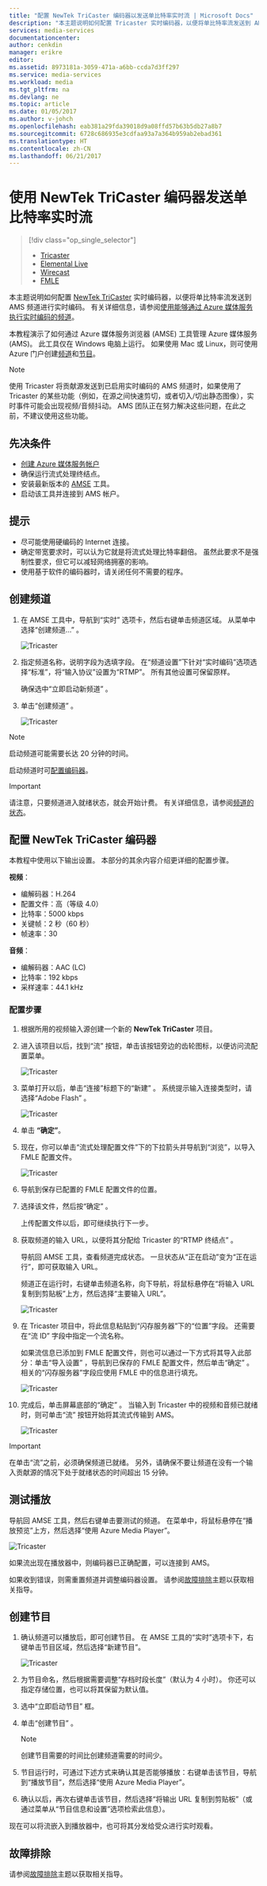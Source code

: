 ```yaml
---
title: "配置 NewTek TriCaster 编码器以发送单比特率实时流 | Microsoft Docs"
description: "本主题说明如何配置 Tricaster 实时编码器，以便将单比特率流发送到 AMS 频道进行实时编码。"
services: media-services
documentationcenter: 
author: cenkdin
manager: erikre
editor: 
ms.assetid: 8973181a-3059-471a-a6bb-ccda7d3ff297
ms.service: media-services
ms.workload: media
ms.tgt_pltfrm: na
ms.devlang: ne
ms.topic: article
ms.date: 01/05/2017
ms.author: v-johch
ms.openlocfilehash: eab381a29fda39018d9a08ffd57b63b5db27a8b7
ms.sourcegitcommit: 6728c686935e3cdfaa93a7a364b959ab2ebad361
ms.translationtype: HT
ms.contentlocale: zh-CN
ms.lasthandoff: 06/21/2017
---
```

# <a name="use-the-newtek-tricaster-encoder-to-send-a-single-bitrate-live-stream"></a>使用 NewTek TriCaster 编码器发送单比特率实时流
> [!div class="op_single_selector"]
> * [Tricaster](media-services-configure-tricaster-live-encoder.md)
> * [Elemental Live](media-services-configure-elemental-live-encoder.md)
> * [Wirecast](media-services-configure-wirecast-live-encoder.md)
> * [FMLE](media-services-configure-fmle-live-encoder.md)
>
>

本主题说明如何配置 [NewTek TriCaster](http://newtek.com/products/tricaster-40.html) 实时编码器，以便将单比特率流发送到 AMS 频道进行实时编码。 有关详细信息，请参阅[使用能够通过 Azure 媒体服务执行实时编码的频道](media-services-manage-live-encoder-enabled-channels.md)。

本教程演示了如何通过 Azure 媒体服务浏览器 (AMSE) 工具管理 Azure 媒体服务 (AMS)。 此工具仅在 Windows 电脑上运行。 如果使用 Mac 或 Linux，则可使用 Azure 门户创建[频道](./media-services-portal-creating-live-encoder-enabled-channel.md#create-a-channel)和[节目](./media-services-portal-creating-live-encoder-enabled-channel.md)。

> [!NOTE]
> 使用 Tricaster 将贡献源发送到已启用实时编码的 AMS 频道时，如果使用了 Tricaster 的某些功能（例如，在源之间快速剪切，或者切入/切出静态图像），实时事件可能会出现视频/音频抖动。 AMS 团队正在努力解决这些问题，在此之前，不建议使用这些功能。
>
>

## <a name="prerequisites"></a>先决条件
* [创建 Azure 媒体服务帐户](media-services-create-account.md)
* 确保运行流式处理终结点。
* 安装最新版本的 [AMSE](https://github.com/Azure/Azure-Media-Services-Explorer) 工具。
* 启动该工具并连接到 AMS 帐户。

## <a name="tips"></a>提示
* 尽可能使用硬编码的 Internet 连接。
* 确定带宽要求时，可以认为它就是将流式处理比特率翻倍。 虽然此要求不是强制性要求，但它可以减轻网络拥塞的影响。
* 使用基于软件的编码器时，请关闭任何不需要的程序。

## <a name="create-a-channel"></a>创建频道
1. 在 AMSE 工具中，导航到“实时”  选项卡，然后右键单击频道区域。 从菜单中选择“创建频道…”  。

    ![Tricaster](./media/media-services-tricaster-live-encoder/media-services-tricaster1.png)

2. 指定频道名称，说明字段为选填字段。 在“频道设置”下针对“实时编码”选项选择“标准”，将“输入协议”设置为“RTMP”。 所有其他设置可保留原样。

    确保选中“立即启动新频道”  。

3. 单击“创建频道” 。

   ![Tricaster](./media/media-services-tricaster-live-encoder/media-services-tricaster2.png)

> [!NOTE]
> 启动频道可能需要长达 20 分钟的时间。
>
>

启动频道时可[配置编码器](media-services-configure-tricaster-live-encoder.md#configure_tricaster_rtmp)。

> [!IMPORTANT]
> 请注意，只要频道进入就绪状态，就会开始计费。 有关详细信息，请参阅[频道的状态](media-services-manage-live-encoder-enabled-channels.md#states)。
>
>

## <a id=configure_tricaster_rtmp></a>配置 NewTek TriCaster 编码器
本教程中使用以下输出设置。 本部分的其余内容介绍更详细的配置步骤。

**视频**：

* 编解码器：H.264
* 配置文件：高（等级 4.0）
* 比特率：5000 kbps
* 关键帧：2 秒（60 秒）
* 帧速率：30

**音频**：

* 编解码器：AAC (LC)
* 比特率：192 kbps
* 采样速率：44.1 kHz

### <a name="configuration-steps"></a>配置步骤
1. 根据所用的视频输入源创建一个新的 **NewTek TriCaster** 项目。
2. 进入该项目以后，找到“流”  按钮，单击该按钮旁边的齿轮图标，以便访问流配置菜单。

    ![Tricaster](./media/media-services-tricaster-live-encoder/media-services-tricaster3.png)
3. 菜单打开以后，单击“连接”标题下的“新建”  。 系统提示输入连接类型时，请选择“Adobe Flash” 。

    ![Tricaster](./media/media-services-tricaster-live-encoder/media-services-tricaster4.png)
4. 单击 **“确定”**。
5. 现在，你可以单击“流式处理配置文件”下的下拉箭头并导航到“浏览”，以导入 FMLE 配置文件。

    ![Tricaster](./media/media-services-tricaster-live-encoder/media-services-tricaster5.png)
6. 导航到保存已配置的 FMLE 配置文件的位置。
7. 选择该文件，然后按“确定” 。

    上传配置文件以后，即可继续执行下一步。
8. 获取频道的输入 URL，以便将其分配给 Tricaster 的“RTMP 终结点” 。

    导航回 AMSE 工具，查看频道完成状态。 一旦状态从“正在启动”变为“正在运行”，即可获取输入 URL。

    频道正在运行时，右键单击频道名称，向下导航，将鼠标悬停在“将输入 URL 复制到剪贴板”上方，然后选择“主要输入 URL”。  

    ![Tricaster](./media/media-services-tricaster-live-encoder/media-services-tricaster6.png)
9. 在 Tricaster 项目中，将此信息粘贴到“闪存服务器”下的“位置”字段。 还需要在“流 ID”  字段中指定一个流名称。

    如果流信息已添加到 FMLE 配置文件，则也可以通过一下方式将其导入此部分：单击“导入设置” ，导航到已保存的 FMLE 配置文件，然后单击“确定” 。 相关的“闪存服务器”字段应使用 FMLE 中的信息进行填充。

    ![Tricaster](./media/media-services-tricaster-live-encoder/media-services-tricaster7.png)
10. 完成后，单击屏幕底部的“确定”  。 当输入到 Tricaster 中的视频和音频已就绪时，则可单击“流”  按钮开始将其流式传输到 AMS。

     ![Tricaster](./media/media-services-tricaster-live-encoder/media-services-tricaster11.png)

> [!IMPORTANT]
> 在单击“流”之前，必须确保频道已就绪。
> 另外，请确保不要让频道在没有一个输入贡献源的情况下处于就绪状态的时间超出 15 分钟。
>
>

## <a name="test-playback"></a>测试播放
导航回 AMSE 工具，然后右键单击要测试的频道。 在菜单中，将鼠标悬停在“播放预览”上方，然后选择“使用 Azure Media Player”。  


![Tricaster](./media/media-services-tricaster-live-encoder/media-services-tricaster8.png)


如果流出现在播放器中，则编码器已正确配置，可以连接到 AMS。

如果收到错误，则需重置频道并调整编码器设置。 请参阅[故障排除](media-services-troubleshooting-live-streaming.md)主题以获取相关指导。  

## <a name="create-a-program"></a>创建节目
1. 确认频道可以播放后，即可创建节目。 在 AMSE 工具的“实时”选项卡下，右键单击节目区域，然后选择“新建节目”。  

    ![Tricaster](./media/media-services-tricaster-live-encoder/media-services-tricaster9.png)
2. 为节目命名，然后根据需要调整“存档时段长度”（默认为 4 小时）。 你还可以指定存储位置，也可以将其保留为默认值。  
3. 选中“立即启动节目”  框。
4. 单击“创建节目” 。  

    >[!NOTE]
    >创建节目需要的时间比创建频道需要的时间少。
        
5. 节目运行时，可通过下述方式来确认其是否能够播放：右键单击该节目，导航到“播放节目”，然后选择“使用 Azure Media Player”。  
6. 确认以后，再次右键单击该节目，然后选择“将输出 URL 复制到剪贴板”（或通过菜单从“节目信息和设置”选项检索此信息）。

现在可以将流嵌入到播放器中，也可将其分发给受众进行实时观看。  

## <a name="troubleshooting"></a>故障排除
请参阅[故障排除](media-services-troubleshooting-live-streaming.md)主题以获取相关指导。


